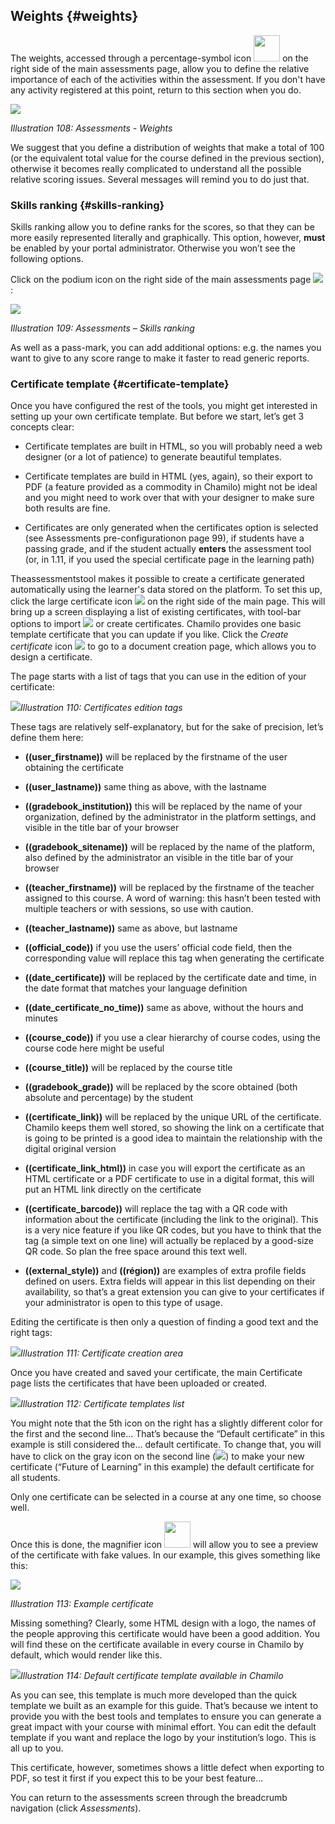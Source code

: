## Weights {#weights}

The weights, accessed through a percentage-symbol icon <img src="../assets/image4.svg" width="42px"/>  on the right side of the main assessments page, allow you to define the relative importance of each of the activities within the assessment. If you don&#039;t have any activity registered at this point, return to this section when you do.

![](../assets/images133.png)

*Illustration 108: Assessments - Weights*

We suggest that you define a distribution of weights that make a total of 100 (or the equivalent total value for the course defined in the previous section), otherwise it becomes really complicated to understand all the possible relative scoring issues. Several messages will remind you to do just that.

### Skills ranking {#skills-ranking}

Skills ranking allow you to define ranks for the scores, so that they can be more easily represented literally and graphically. This option, however, **must** be enabled by your portal administrator. Otherwise you won’t see the following options.

Click on the podium icon on the right side of the main assessments page ![](../assets/graphics191.png):

![](../assets/graphics195.png)

*Illustration 109: Assessments – Skills ranking*

As well as a pass-mark, you can add additional options: e.g. the names you want to give to any score range to make it faster to read generic reports.

### Certificate template {#certificate-template}

Once you have configured the rest of the tools, you might get interested in setting up your own certificate template. But before we start, let’s get 3 concepts clear:

*   Certificate templates are built in HTML, so you will probably need a web designer (or a lot of patience) to generate beautiful templates.

*   Certificate templates are build in HTML (yes, again), so their export to PDF (a feature provided as a commodity in Chamilo) might not be ideal and you might need to work over that with your designer to make sure both results are fine.

*   Certificates are only generated when the certificates option is selected (see Assessments pre-configurationon page 99), if students have a passing grade, and if the student actually **enters** the assessment tool (or, in 1.11, if you used the special certificate page in the learning path)

Theassessmentstool makes it possible to create a certificate generated automatically using the learner&#039;s data stored on the platform. To set this up, click the large certificate icon ![](../assets/graphics193.png) on the right side of the main page. This will bring up a screen displaying a list of existing certificates, with tool-bar options to import ![](../assets/graphics194.png) or create certificates. Chamilo provides one basic template certificate that you can update if you like. Click the _Create certificate_ icon ![](../assets/graphics196.png) to go to a document creation page, which allows you to design a certificate.

The page starts with a list of tags that you can use in the edition of your certificate:

![](../assets/image6.png)*Illustration 110: Certificates edition tags*

These tags are relatively self-explanatory, but for the sake of precision, let’s define them here:

*   **((user_firstname))** will be replaced by the firstname of the user obtaining the certificate

*   **((user_lastname))** same thing as above, with the lastname

*   **((gradebook_institution))** this will be replaced by the name of your organization, defined by the administrator in the platform settings, and visible in the title bar of your browser

*   **((gradebook_sitename))** will be replaced by the name of the platform, also defined by the administrator an visible in the title bar of your browser

*   **((teacher_firstname))** will be replaced by the firstname of the teacher assigned to this course. A word of warning: this hasn’t been tested with multiple teachers or with sessions, so use with caution.

*   **((teacher_lastname))** same as above, but lastname

*   **((official_code))** if you use the users’ official code field, then the corresponding value will replace this tag when generating the certificate

*   **((date_certificate))** will be replaced by the certificate date and time, in the date format that matches your language definition

*   **((date_certificate_no_time))** same as above, without the hours and minutes

*   **((course_code))** if you use a clear hierarchy of course codes, using the course code here might be useful

*   **((course_title))** will be replaced by the course title

*   **((gradebook_grade))** will be replaced by the score obtained (both absolute and percentage) by the student

*   **((certificate_link))** will be replaced by the unique URL of the certificate. Chamilo keeps them well stored, so showing the link on a certificate that is going to be printed is a good idea to maintain the relationship with the digital original version

*   **((certificate_link_html))** in case you will export the certificate as an HTML certificate or a PDF certificate to use in a digital format, this will put an HTML link directly on the certificate

*   **((certificate_barcode))** will replace the tag with a QR code with information about the certificate (including the link to the original). This is a very nice feature if you like QR codes, but you have to think that the tag (a simple text on one line) will actually be replaced by a good-size QR code. So plan the free space around this text well.

*   **((external_style))** and **((région))** are examples of extra profile fields defined on users. Extra fields will appear in this list depending on their availability, so that’s a great extension you can give to your certificates if your administrator is open to this type of usage.

Editing the certificate is then only a question of finding a good text and the right tags:

![](../assets/image7.png)*Illustration 111: Certificate creation area*

Once you have created and saved your certificate, the main Certificate page lists the certificates that have been uploaded or created.

![](../assets/image8.png)*Illustration 112: Certificate templates list*

You might note that the 5th icon on the right has a slightly different color for the first and the second line… That’s because the “Default certificate” in this example is still considered the… default certificate. To change that, you will have to click on the gray icon on the second line (![](../assets/graphics198.png)) to make your new certificate (“Future of Learning” in this example) the default certificate for all students.

Only one certificate can be selected in a course at any one time, so choose well.

Once this is done, the magnifier icon <img width="42px" src="../assets/image9.svg"/>  will allow you to see a preview of the certificate with fake values. In our example, this gives something like this:

![](../assets/image10.png)

*Illustration 113: Example certificate*

Missing something? Clearly, some HTML design with a logo, the names of the people approving this certificate would have been a good addition. You will find these on the certificate available in every course in Chamilo by default, which would render like this.

![](../assets/image11.png)*Illustration 114: Default certificate template available in Chamilo*

As you can see, this template is much more developed than the quick template we built as an example for this guide. That’s because we intent to provide you with the best tools and templates to ensure you can generate a great impact with your course with minimal effort. You can edit the default template if you want and replace the logo by your institution’s logo. This is all up to you.

This certificate, however, sometimes shows a little defect when exporting to PDF, so test it first if you expect this to be your best feature...

You can return to the assessments screen through the breadcrumb navigation (click _Assessments_).